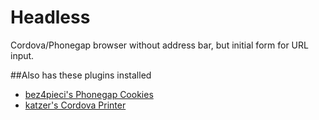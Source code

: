 # Headless

Cordova/Phonegap browser without address bar, but initial form for URL input.

##Also has these plugins installed

* [bez4pieci's Phonegap Cookies](https://github.com/bez4pieci/Phonegap-Cookies-Plugin)
* [katzer's Cordova Printer](https://github.com/katzer/cordova-plugin-printer)
